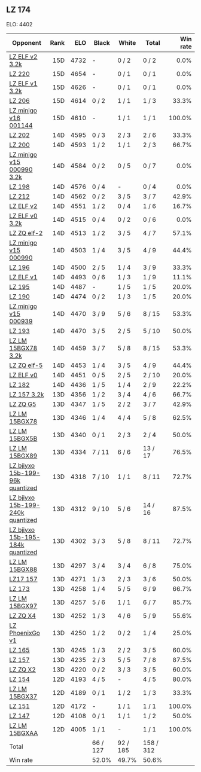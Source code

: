 ## LZ 174 ##

ELO: 4402

Opponent | Rank | ELO | Black | White | Total | Win rate
---------|-----:|----:|-------|-------|-------|-------:
[LZ ELF v2 3.2k](LZ%20ELF%20v2%203.2k.md) | 15D | 4732 | - | 0 / 2 | 0 / 2 | 0.0%
[LZ 220](LZ%20220.md) | 15D | 4654 | - | 0 / 1 | 0 / 1 | 0.0%
[LZ ELF v1 3.2k](LZ%20ELF%20v1%203.2k.md) | 15D | 4626 | - | 0 / 1 | 0 / 1 | 0.0%
[LZ 206](LZ%20206.md) | 15D | 4614 | 0 / 2 | 1 / 1 | 1 / 3 | 33.3%
[LZ minigo v16 001144](LZ%20minigo%20v16%20001144.md) | 15D | 4610 | - | 1 / 1 | 1 / 1 | 100.0%
[LZ 202](LZ%20202.md) | 14D | 4595 | 0 / 3 | 2 / 3 | 2 / 6 | 33.3%
[LZ 200](LZ%20200.md) | 14D | 4593 | 1 / 2 | 1 / 1 | 2 / 3 | 66.7%
[LZ minigo v15 000990 3.2k](LZ%20minigo%20v15%20000990%203.2k.md) | 14D | 4584 | 0 / 2 | 0 / 5 | 0 / 7 | 0.0%
[LZ 198](LZ%20198.md) | 14D | 4576 | 0 / 4 | - | 0 / 4 | 0.0%
[LZ 212](LZ%20212.md) | 14D | 4562 | 0 / 2 | 3 / 5 | 3 / 7 | 42.9%
[LZ ELF v2](LZ%20ELF%20v2.md) | 14D | 4551 | 1 / 2 | 0 / 4 | 1 / 6 | 16.7%
[LZ ELF v0 3.2k](LZ%20ELF%20v0%203.2k.md) | 14D | 4515 | 0 / 4 | 0 / 2 | 0 / 6 | 0.0%
[LZ ZQ elf-2](LZ%20ZQ%20elf-2.md) | 14D | 4513 | 1 / 2 | 3 / 5 | 4 / 7 | 57.1%
[LZ minigo v15 000990](LZ%20minigo%20v15%20000990.md) | 14D | 4503 | 1 / 4 | 3 / 5 | 4 / 9 | 44.4%
[LZ 196](LZ%20196.md) | 14D | 4500 | 2 / 5 | 1 / 4 | 3 / 9 | 33.3%
[LZ ELF v1](LZ%20ELF%20v1.md) | 14D | 4493 | 0 / 6 | 1 / 3 | 1 / 9 | 11.1%
[LZ 195](LZ%20195.md) | 14D | 4487 | - | 1 / 5 | 1 / 5 | 20.0%
[LZ 190](LZ%20190.md) | 14D | 4474 | 0 / 2 | 1 / 3 | 1 / 5 | 20.0%
[LZ minigo v15 000939](LZ%20minigo%20v15%20000939.md) | 14D | 4470 | 3 / 9 | 5 / 6 | 8 / 15 | 53.3%
[LZ 193](LZ%20193.md) | 14D | 4470 | 3 / 5 | 2 / 5 | 5 / 10 | 50.0%
[LZ LM 15BGX78 3.2k](LZ%20LM%2015BGX78%203.2k.md) | 14D | 4459 | 3 / 7 | 5 / 8 | 8 / 15 | 53.3%
[LZ ZQ elf-5](LZ%20ZQ%20elf-5.md) | 14D | 4453 | 1 / 4 | 3 / 5 | 4 / 9 | 44.4%
[LZ ELF v0](LZ%20ELF%20v0.md) | 14D | 4451 | 0 / 5 | 2 / 5 | 2 / 10 | 20.0%
[LZ 182](LZ%20182.md) | 14D | 4436 | 1 / 5 | 1 / 4 | 2 / 9 | 22.2%
[LZ 157 3.2k](LZ%20157%203.2k.md) | 13D | 4356 | 1 / 2 | 3 / 4 | 4 / 6 | 66.7%
[LZ ZQ G5](LZ%20ZQ%20G5.md) | 13D | 4347 | 1 / 5 | 2 / 2 | 3 / 7 | 42.9%
[LZ LM 15BGX78](LZ%20LM%2015BGX78.md) | 13D | 4346 | 1 / 4 | 4 / 4 | 5 / 8 | 62.5%
[LZ LM 15BGX5B](LZ%20LM%2015BGX5B.md) | 13D | 4340 | 0 / 1 | 2 / 3 | 2 / 4 | 50.0%
[LZ LM 15BGX89](LZ%20LM%2015BGX89.md) | 13D | 4334 | 7 / 11 | 6 / 6 | 13 / 17 | 76.5%
[LZ bjiyxo 15b-199-96k quantized](LZ%20bjiyxo%2015b-199-96k%20quantized.md) | 13D | 4318 | 7 / 10 | 1 / 1 | 8 / 11 | 72.7%
[LZ bjiyxo 15b-199-240k quantized](LZ%20bjiyxo%2015b-199-240k%20quantized.md) | 13D | 4312 | 9 / 10 | 5 / 6 | 14 / 16 | 87.5%
[LZ bjiyxo 15b-195-184k quantized](LZ%20bjiyxo%2015b-195-184k%20quantized.md) | 13D | 4302 | 3 / 3 | 5 / 8 | 8 / 11 | 72.7%
[LZ LM 15BGX88](LZ%20LM%2015BGX88.md) | 13D | 4297 | 3 / 4 | 3 / 4 | 6 / 8 | 75.0%
[LZ17 157](LZ17%20157.md) | 13D | 4271 | 1 / 3 | 2 / 3 | 3 / 6 | 50.0%
[LZ 173](LZ%20173.md) | 13D | 4258 | 1 / 4 | 5 / 5 | 6 / 9 | 66.7%
[LZ LM 15BGX97](LZ%20LM%2015BGX97.md) | 13D | 4257 | 5 / 6 | 1 / 1 | 6 / 7 | 85.7%
[LZ ZQ X4](LZ%20ZQ%20X4.md) | 13D | 4252 | 1 / 3 | 4 / 6 | 5 / 9 | 55.6%
[LZ PhoenixGo v1](LZ%20PhoenixGo%20v1.md) | 13D | 4250 | 1 / 2 | 0 / 2 | 1 / 4 | 25.0%
[LZ 165](LZ%20165.md) | 13D | 4245 | 1 / 3 | 2 / 2 | 3 / 5 | 60.0%
[LZ 157](LZ%20157.md) | 13D | 4235 | 2 / 3 | 5 / 5 | 7 / 8 | 87.5%
[LZ ZQ X2](LZ%20ZQ%20X2.md) | 13D | 4220 | 0 / 2 | 3 / 3 | 3 / 5 | 60.0%
[LZ 154](LZ%20154.md) | 12D | 4193 | 4 / 5 | - | 4 / 5 | 80.0%
[LZ LM 15BGX37](LZ%20LM%2015BGX37.md) | 12D | 4189 | 0 / 1 | 1 / 2 | 1 / 3 | 33.3%
[LZ 151](LZ%20151.md) | 12D | 4172 | - | 1 / 1 | 1 / 1 | 100.0%
[LZ 147](LZ%20147.md) | 12D | 4108 | 0 / 1 | 1 / 1 | 1 / 2 | 50.0%
[LZ LM 15BGXAA](LZ%20LM%2015BGXAA.md) | 12D | 4005 | 1 / 1 | - | 1 / 1 | 100.0%
Total | | | 66 / 127 | 92 / 185 | 158 / 312 | 
Win rate| | | 52.0% | 49.7% | 50.6% | 
